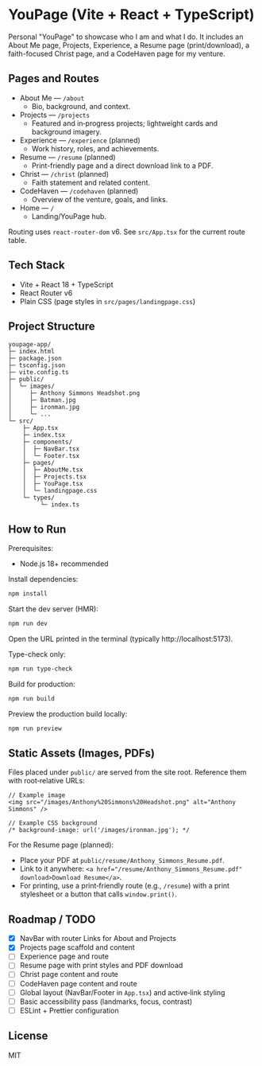 # YouPage (Vite + React + TypeScript)

Personal "YouPage" to showcase who I am and what I do. It includes an About Me page, Projects, Experience, a Resume page (print/download), a faith-focused Christ page, and a CodeHaven page for my venture.

## Pages and Routes

- About Me — `/about`
   - Bio, background, and context.
- Projects — `/projects`
   - Featured and in‑progress projects; lightweight cards and background imagery.
- Experience — `/experience` (planned)
   - Work history, roles, and achievements.
- Resume — `/resume` (planned)
   - Print-friendly page and a direct download link to a PDF.
- Christ — `/christ` (planned)
   - Faith statement and related content.
- CodeHaven — `/codehaven` (planned)
   - Overview of the venture, goals, and links.
- Home — `/`
   - Landing/YouPage hub.

Routing uses `react-router-dom` v6. See `src/App.tsx` for the current route table.

## Tech Stack

- Vite + React 18 + TypeScript
- React Router v6
- Plain CSS (page styles in `src/pages/landingpage.css`)

## Project Structure

```
youpage-app/
├─ index.html
├─ package.json
├─ tsconfig.json
├─ vite.config.ts
├─ public/
│  └─ images/
│     ├─ Anthony Simmons Headshot.png
│     ├─ Batman.jpg
│     ├─ ironman.jpg
│     └─ ...
└─ src/
    ├─ App.tsx
    ├─ index.tsx
    ├─ components/
    │  ├─ NavBar.tsx
    │  └─ Footer.tsx
    ├─ pages/
    │  ├─ AboutMe.tsx
    │  ├─ Projects.tsx
    │  ├─ YouPage.tsx
    │  └─ landingpage.css
    └─ types/
         └─ index.ts
```

## How to Run

Prerequisites:
- Node.js 18+ recommended

Install dependencies:

```powershell
npm install
```

Start the dev server (HMR):

```powershell
npm run dev
```

Open the URL printed in the terminal (typically http://localhost:5173).

Type-check only:

```powershell
npm run type-check
```

Build for production:

```powershell
npm run build
```

Preview the production build locally:

```powershell
npm run preview
```

## Static Assets (Images, PDFs)

Files placed under `public/` are served from the site root. Reference them with root‑relative URLs:

```tsx
// Example image
<img src="/images/Anthony%20Simmons%20Headshot.png" alt="Anthony Simmons" />

// Example CSS background
/* background-image: url('/images/ironman.jpg'); */
```

For the Resume page (planned):

- Place your PDF at `public/resume/Anthony_Simmons_Resume.pdf`.
- Link to it anywhere: `<a href="/resume/Anthony_Simmons_Resume.pdf" download>Download Resume</a>`.
- For printing, use a print‑friendly route (e.g., `/resume`) with a print stylesheet or a button that calls `window.print()`.

## Roadmap / TODO

- [x] NavBar with router Links for About and Projects
- [x] Projects page scaffold and content
- [ ] Experience page and route
- [ ] Resume page with print styles and PDF download
- [ ] Christ page content and route
- [ ] CodeHaven page content and route
- [ ] Global layout (NavBar/Footer in `App.tsx`) and active‑link styling
- [ ] Basic accessibility pass (landmarks, focus, contrast)
- [ ] ESLint + Prettier configuration

## License

MIT